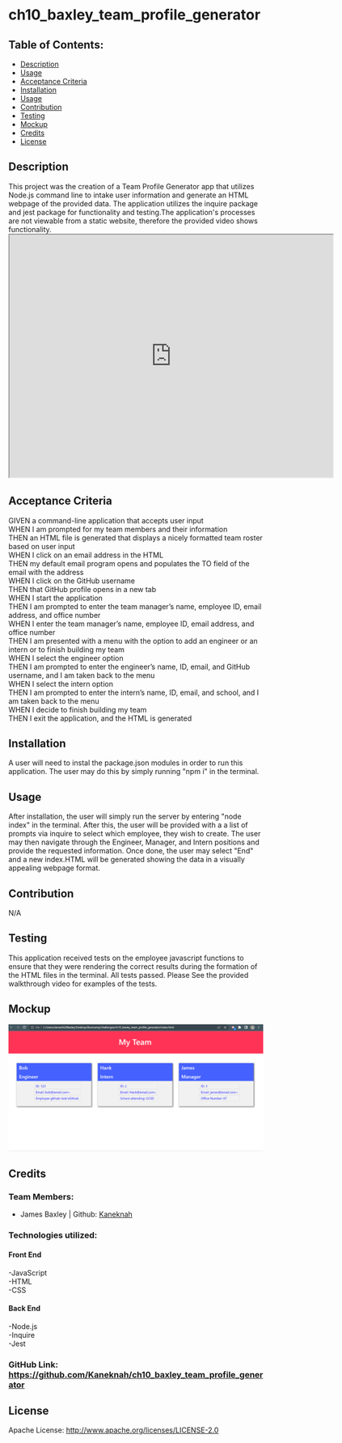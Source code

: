 # ch10_baxley_team_profile_generator

## Table of Contents:

- [Description](#description)
- [Usage](#usage)
- [Acceptance Criteria](#acceptance-criteria)
- [Installation](#installation)
- [Usage](#usage)
- [Contribution](#contribution)
- [Testing](#testing)
- [Mockup](#mockup)
- [Credits](#credits)
- [License](#license)

## Description

This project was the creation of a Team Profile Generator app that utilizes Node.js command line to intake user information and generate an HTML webpage of the provided data. The application utilizes the inquire package and jest package for functionality and testing.The application's processes are not viewable from a static website, therefore the provided video shows functionality.<iframe src="https://drive.google.com/file/d/176oOnCnIDOHyVmWwuIsFF5vyo4haQtFe/preview" width="640" height="480"></iframe>

## Acceptance Criteria

GIVEN a command-line application that accepts user input <br>
WHEN I am prompted for my team members and their information<br>
THEN an HTML file is generated that displays a nicely formatted team roster based on user input<br>
WHEN I click on an email address in the HTML<br>
THEN my default email program opens and populates the TO field of the email with the address<br>
WHEN I click on the GitHub username<br>
THEN that GitHub profile opens in a new tab<br>
WHEN I start the application<br>
THEN I am prompted to enter the team manager’s name, employee ID, email address, and office number<br>
WHEN I enter the team manager’s name, employee ID, email address, and office number<br>
THEN I am presented with a menu with the option to add an engineer or an intern or to finish building
my team<br>
WHEN I select the engineer option<br>
THEN I am prompted to enter the engineer’s name, ID, email, and GitHub username, and I am taken back
to the menu<br>
WHEN I select the intern option<br>
THEN I am prompted to enter the intern’s name, ID, email, and school, and I am taken back to the menu<br>
WHEN I decide to finish building my team<br>
THEN I exit the application, and the HTML is generated<br>

## Installation

A user will need to instal the package.json modules in order to run this application. The user may do this by simply running "npm i" in the terminal.

## Usage

After installation, the user will simply run the server by entering "node index" in the terminal. After this, the user will be provided with a a list of prompts via inquire to select which employee, they wish to create. The user may then navigate through the Engineer, Manager, and Intern positions and provide the requested information. Once done, the user may select "End" and a new index.HTML will be generated showing the data in a visually appealing webpage format.

## Contribution

N/A

## Testing

This application received tests on the employee javascript functions to ensure that they were rendering the correct results during the formation of the HTML files in the terminal. All tests passed. Please See the provided walkthrough video for examples of the tests.

## Mockup

![Alt text](./assets/images/Team%20Gen.png)

## Credits

### Team Members:

- James Baxley | Github: [Kaneknah](https://github.com/Kaneknah)

### Technologies utilized:

#### Front End

-JavaScript<br>
-HTML<br>
-CSS<br>

#### Back End

-Node.js<br>
-Inquire<br>
-Jest<br>

### GitHub Link: https://github.com/Kaneknah/ch10_baxley_team_profile_generator

## License

Apache License: http://www.apache.org/licenses/LICENSE-2.0

